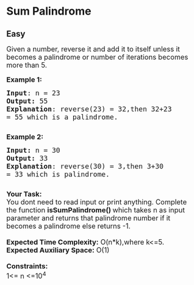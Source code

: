 # Sum Palindrome
## Easy
<div class="problems_problem_content__Xm_eO"><p><span style="font-size:18px">Given a number, reverse it and add it to itself unless it becomes a palindrome or number of iterations&nbsp;becomes more than 5.</span><br>
<br>
<span style="font-size:18px"><strong>Example 1:</strong></span></p>

<pre><span style="font-size:18px"><strong>Input</strong>: n = 23
<strong>Output:</strong>&nbsp;55&nbsp;
<strong>Explanation</strong>: reverse(23) = 32,then 32+23
= 55 which is a palindrome. </span>
</pre>

<p><br>
<span style="font-size:18px"><strong>Example 2:</strong></span></p>

<pre><span style="font-size:18px"><strong>Input: </strong>n = 30
<strong>Output:&nbsp;</strong>33
<strong>Explanation</strong>: reverse(30) = 3,then 3+30
= 33 which is palindrome. </span>
</pre>

<p><br>
<span style="font-size:18px"><strong>Your Task:&nbsp;&nbsp;</strong><br>
You dont need to read input or print anything. Complete the function <strong>isSumPalindrome()&nbsp;</strong>which takes n&nbsp;as input parameter and returns that palindrome number if it becomes a palindrome else returns -1.<br>
<br>
<strong>Expected Time Complexity:</strong> O(n*k),where k&lt;=5.<br>
<strong>Expected Auxiliary Space:</strong> O(1)<br>
<br>
<strong>Constraints:</strong><br>
1&lt;= n&nbsp;&lt;=10<sup>4</sup></span></p>
</div>
